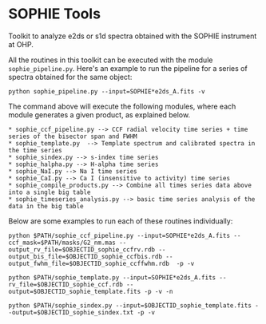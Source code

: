 # SOPHIE Tools
Toolkit to analyze e2ds or s1d spectra obtained with the SOPHIE instrument at OHP. 

All the routines in this toolkit can be executed with the module `sophie_pipeline.py`. Here's an example to run the pipeline for a series of spectra obtained for the same object:

```
python sophie_pipeline.py --input=SOPHIE*e2ds_A.fits -v
```

The command above will execute the following modules, where each module generates a given product, as explained below.

```
* sophie_ccf_pipeline.py --> CCF radial velocity time series + time series of the bisector span and FWHM
* sophie_template.py  --> Template spectrum and calibrated spectra in the time series
* sophie_sindex.py --> s-index time series
* sophie_halpha.py --> H-alpha time series
* sophie_NaI.py --> Na I time series
* sophie_CaI.py --> Ca I (insensitive to activity) time series
* sophie_compile_products.py --> Combine all times series data above into a single big table
* sophie_timeseries_analysis.py --> basic time series analysis of the data in the big table
```

Below are some examples to run each of these routines individually:
```
python $PATH/sophie_ccf_pipeline.py --input=SOPHIE*e2ds_A.fits --ccf_mask=$PATH/masks/G2_nm.mas --output_rv_file=$OBJECTID_sophie_ccfrv.rdb --output_bis_file=$OBJECTID_sophie_ccfbis.rdb --output_fwhm_file=$OBJECTID_sophie_ccffwhm.rdb  -p -v

python $PATH/sophie_template.py --input=SOPHIE*e2ds_A.fits --rv_file=$OBJECTID_sophie_ccf.rdb --output=$OBJECTID_sophie_template.fits -p -v -n

python $PATH/sophie_sindex.py --input=$OBJECTID_sophie_template.fits --output=$OBJECTID_sophie_sindex.txt -p -v
```
